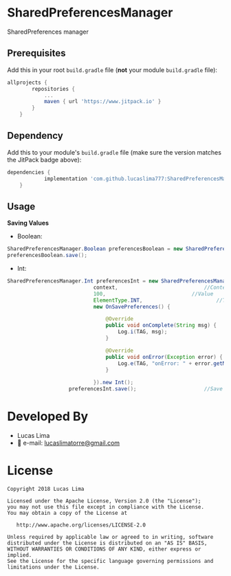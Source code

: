 # SharedPreferencesManager

SharedPreferences manager


## Prerequisites

Add this in your root `build.gradle` file (**not** your module `build.gradle` file):

```gradle
allprojects {
		repositories {
			...
			maven { url 'https://www.jitpack.io' }
		}
	}
```

## Dependency

Add this to your module's `build.gradle` file (make sure the version matches the JitPack badge above):

```gradle
dependencies {
	        implementation 'com.github.lucaslima777:SharedPreferencesManager:1.3.3'
	}
```

## Usage

<b>Saving Values</b>

* Boolean:

```java
SharedPreferencesManager.Boolean preferencesBoolean = new SharedPreferencesManager(this, Boolean).new Boolean();
preferencesBoolean.save();

```

* Int:

```java
SharedPreferencesManager.Int preferencesInt = new SharedPreferencesManager(
                            context, 							//Context
                            100, 							//Value
                            ElementType.INT, 						//Type
                            new OnSavePreferences() { 					//Callback

                                @Override
                                public void onComplete(String msg) {			//Success
                                    Log.i(TAG, msg);
                                }

                                @Override
                                public void onError(Exception error) {			//Error
                                    Log.e(TAG, "onError: " + error.getMessage());
                                }
				
                            }).new Int();
                    preferencesInt.save();						//Save

```



# Developed By

* Lucas Lima 
 * :email: e-mail: lucaslimatorre@gmail.com
 


 





# License

    Copyright 2018 Lucas Lima

    Licensed under the Apache License, Version 2.0 (the "License");
    you may not use this file except in compliance with the License.
    You may obtain a copy of the License at

       http://www.apache.org/licenses/LICENSE-2.0

    Unless required by applicable law or agreed to in writing, software
    distributed under the License is distributed on an "AS IS" BASIS,
    WITHOUT WARRANTIES OR CONDITIONS OF ANY KIND, either express or implied.
    See the License for the specific language governing permissions and
    limitations under the License.
